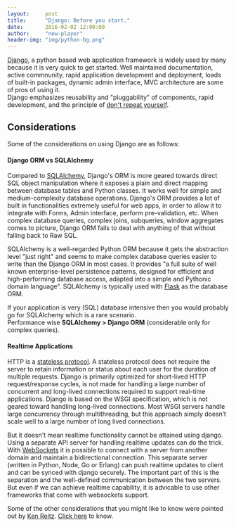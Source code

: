 ```yaml
---
layout:     post
title:      "Django: Before you start."
date:       2016-02-02 12:00:00
author:     "new-player"
header-img: "img/python-bg.png"
---
```


<p><a href="https://en.wikipedia.org/wiki/Django_(web_framework)" target="_blank">Django</a>, a python based web application framework is widely used by many because it is very quick to get started. Well maintained documentation, active commnunity, rapid application development and deployment, loads of built-in packages, dynamic admin interface, MVC architecture are some of pros of using it. <br>Django emphasizes reusability and "pluggability" of components, rapid development, and the principle of <a href="https://en.wikipedia.org/wiki/Don%27t_repeat_yourself" target="_blank">don't repeat yourself</a>.</p>

<h2 class="section-heading">Considerations</h2>

<p>Some of the considerations on using Django are as follows:</p>

<h4>Django ORM vs SQLAlchemy</h4>
<p>Compared to <a href="https://en.wikipedia.org/wiki/SQLAlchemy" target="_blank">SQLAlchemy</a>, Django's ORM is more geared towards direct SQL object manipulation where it exposes a plain and direct mapping between database tables and Python classes. It works well for simple and medium-complexity database operations. Django's ORM provides a lot of built in functionalities extremely useful for web apps, in order to allow it to integrate with Forms, Admin interface, perform pre-validation, etc. When complex database queries, complex joins, subqueries, window aggregates comes to picture, Django ORM fails to deal with anything of that without falling back to Raw SQL.</p>
<p>
SQLAlchemy is a well-regarded Python ORM because it gets the abstraction level "just right" and seems to make complex database queries easier to write than the Django ORM in most cases. It provides "a full suite of well known enterprise-level persistence patterns, designed for efficient and high-performing database access, adapted into a simple and Pythonic domain language". SQLAlchemy is typically used with <a href="https://en.wikipedia.org/wiki/Flask_(web_framework)" target="_blank">Flask</a> as the database ORM.</p>
<p>
If your application is very (SQL) database intensive then you would probably go for SQLAlchemy which is a rare scenario.
<br>Performance wise <strong>SQLAlchemy > Django ORM</strong> (considerable only for complex queries).
</p>

<h4>Realtime Applications</h4>

<p>HTTP is a <a href="https://en.wikipedia.org/wiki/Stateless_protocol" target="_blank">stateless protocol</a>. A stateless protocol does not require the server to retain information or status about each user for the duration of multiple requests. Django is primarily optimized for short-lived HTTP request/response cycles, is not made for handling a large number of concurrent and long-lived connections required to support real-time applications. Django is based on the WSGI specification, which is not geared toward handling long-lived connections. Most WSGI servers handle large concurrency through multithreading, but this approach simply doesn’t scale well to a large number of long lived connections.</p>
<p>
But it doesn't mean realtime functionality cannot be attained using django. Using a separate API server for handling realtime updates can do the trick. With <a href="https://en.wikipedia.org/wiki/WebSocket" target="_blank">WebSockets</a> it is possible to connect with a server from another domain and maintain a bidirectional connection. This separate server (written in Python, Node, Go or Erlang) can push realtime updates to client and can be synced with django securely.
The important part of this is the separation and the well-defined communication between the two servers.
But even if we can achieve realtime capability, it is advicable to use other frameworks that come with websockets support.
</p>
<p>
Some of the other considerations that you might like to know were pointed out by <a href="https://github.com/kennethreitz" target="_blank">Ken Reitz</a>.
<a href="https://speakerdeck.com/kennethreitz/flasky-goodness" target="_blank">Click here</a> to know.
</p>

<!--<p>Links to check out:
http://pythoncentral.io/sqlalchemy-vs-orms/
http://www.fullstackpython.com/object-relational-mappers-orms.html
http://stackoverflow.com/questions/18199053/example-of-what-sqlalchemy-can-do-and-django-orm-cannot
https://www.reddit.com/r/Python/comments/p03yh/sqlalchemy_vs_django_db/
https://news.ycombinator.com/item?id=3525544
https://coffeeonthekeyboard.com/why-django-sucks-except-when-it-doesnt-664/
http://www.skilledup.com/articles/introduction-python-web-frameworks
https://www.reddit.com/r/Python/comments/2g2gjo/what_are_the_advantagesdisadvantages_of_the/
http://nando.oui.com.br/2014/04/04/why_i_sort_of_dislike_django.html
http://stackoverflow.com/questions/9112571/what-are-the-limitations-of-djangos-orm
http://mrjoes.github.io/2013/06/21/python-realtime.html
test driven development python pdf
http://stackoverflow.com/questions/11077857/what-are-long-polling-websockets-server-sent-events-sse-and-comet
</p>-->
